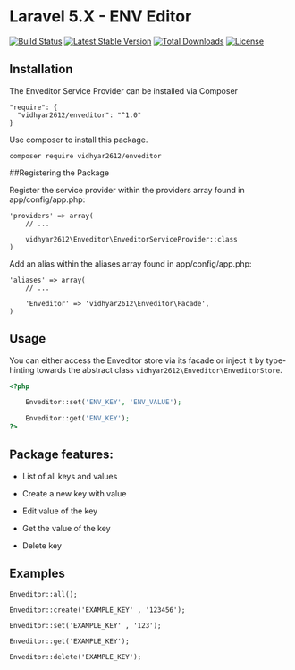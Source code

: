 # Laravel 5.X - ENV Editor

[![Build Status](https://travis-ci.org/vidhyar2612/enveditor.svg?branch=master)](https://travis-ci.org/vidhyar2612/enveditor)
[![Latest Stable Version](https://poser.pugx.org/vidhyar2612/enveditor/v/stable)](https://packagist.org/packages/vidhyar2612/enveditor)
[![Total Downloads](https://poser.pugx.org/vidhyar2612/enveditor/downloads)](https://packagist.org/packages/vidhyar2612/enveditor)
[![License](https://poser.pugx.org/vidhyar2612/enveditor/license)](https://packagist.org/packages/vidhyar2612/enveditor)

## Installation

The Enveditor Service Provider can be installed via Composer

	"require": {
	  "vidhyar2612/enveditor": "^1.0"
	}


Use composer to install this package.

	composer require vidhyar2612/enveditor


##Registering the Package

Register the service provider within the providers array found in app/config/app.php:

	'providers' => array(
	    // ...

	    vidhyar2612\Enveditor\EnveditorServiceProvider::class
	)

Add an alias within the aliases array found in app/config/app.php:

	'aliases' => array(
	    // ...

	    'Enveditor' => 'vidhyar2612\Enveditor\Facade',
	)
  
## Usage

You can either access the Enveditor store via its facade or inject it by type-hinting towards the abstract class `vidhyar2612\Enveditor\EnveditorStore`.

```php
<?php

	Enveditor::set('ENV_KEY', 'ENV_VALUE');

	Enveditor::get('ENV_KEY');
?>
```
## Package features:
   
   * List of all keys and values
   
   * Create a new key with value
   
   * Edit value of the key
   
   * Get the value of the key
   
   * Delete key 
   
## Examples

  	Enveditor::all();

	Enveditor::create('EXAMPLE_KEY' , '123456');

	Enveditor::set('EXAMPLE_KEY' , '123');

	Enveditor::get('EXAMPLE_KEY');

	Enveditor::delete('EXAMPLE_KEY');
   
